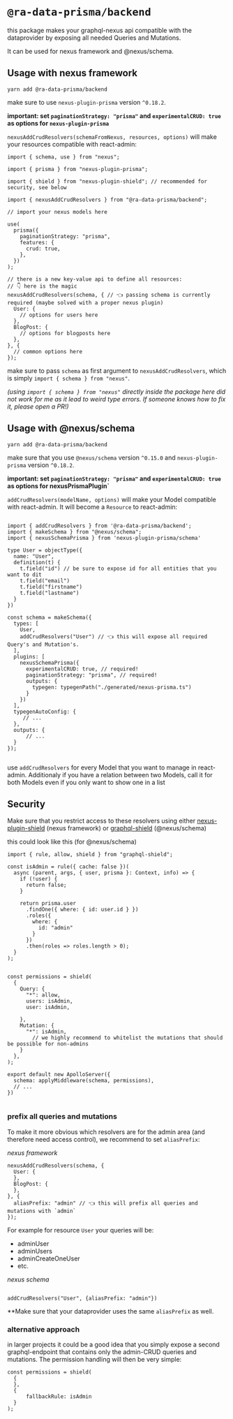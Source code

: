 # `@ra-data-prisma/backend`

this package makes your graphql-nexus api compatible with the dataprovider by exposing all needed Queries and Mutations.

It can be used for nexus framework and @nexus/schema.

## Usage with nexus framework

`yarn add @ra-data-prisma/backend`

make sure to use `nexus-plugin-prisma` version `^0.18.2`.

**important: set `paginationStrategy: "prisma"` and `experimentalCRUD: true` as options for `nexus-plugin-prisma`**

`nexusAddCrudResolvers(schemaFromNexus, resources, options)` will make your resources compatible with react-admin:

```
import { schema, use } from "nexus";

import { prisma } from "nexus-plugin-prisma";

import { shield } from "nexus-plugin-shield"; // recommended for security, see below

import { nexusAddCrudResolvers } from "@ra-data-prisma/backend";

// import your nexus models here

use(
  prisma({
    paginationStrategy: "prisma",
    features: {
      crud: true,
    },
  })
);

// there is a new key-value api to define all resources:
// 👇 here is the magic
nexusAddCrudResolvers(schema, { // 👈 passing schema is currently required (maybe solved with a proper nexus plugin)
  User: {
    // options for users here
  },
  BlogPost: {
    // options for blogposts here
  },
}, {
  // common options here
});
```

make sure to pass `schema` as first argument to `nexusAddCrudResolvers`, which is simply `import { schema } from "nexus"`.

_(using `import { schema } from "nexus"` directly inside the package here did not work for me as it lead to weird type errors. If someone knows how to fix it, please open a PR!)_

## Usage with @nexus/schema

`yarn add @ra-data-prisma/backend`

make sure that you use `@nexus/schema` version `^0.15.0` and `nexus-plugin-prisma` version `^0.18.2`.

**important: set `paginationStrategy: "prisma"` and `experimentalCRUD: true` as options for nexusPrismaPlugin`**

`addCrudResolvers(modelName, options)` will make your Model compatible with react-admin. It will become a `Resource` to react-admin:

```

import { addCrudResolvers } from '@ra-data-prisma/backend';
import { makeSchema } from "@nexus/schema";
import { nexusSchemaPrisma } from 'nexus-plugin-prisma/schema'

type User = objectType({
  name: "User",
  definition(t) {
    t.field("id") // be sure to expose id for all entities that you want to dit
    t.field("email")
    t.field("firstname")
    t.field("lastname")
  }
})

const schema = makeSchema({
  types: [
    User,
    addCrudResolvers("User") // 👈 this will expose all required Query's and Mutation's.
  ],
  plugins: [
    nexusSchemaPrisma({
      experimentalCRUD: true, // required!
      paginationStrategy: "prisma", // required!
      outputs: {
        typegen: typegenPath("./generated/nexus-prisma.ts")
      }
    })
  ],
  typegenAutoConfig: {
     // ...
  },
  outputs: {
      // ...
  }
});


```

use `addCrudResolvers` for every Model that you want to manage in react-admin. Additionaly if you have a relation between two Models, call it for both Models even if you only want to show one in a list

## Security

Make sure that you restrict access to these resolvers using either [nexus-plugin-shield](https://github.com/lvauvillier/nexus-plugin-shield) (nexus framework) or [graphql-shield](https://github.com/maticzav/graphql-shield) (@nexus/schema)

this could look like this (for @nexus/schema)

```
import { rule, allow, shield } from "graphql-shield";

const isAdmin = rule({ cache: false })(
  async (parent, args, { user, prisma }: Context, info) => {
    if (!user) {
      return false;
    }

    return prisma.user
      .findOne({ where: { id: user.id } })
      .roles({
        where: {
          id: "admin"
        }
      })
      .then(roles => roles.length > 0);
  }
);


const permissions = shield(
  {
    Query: {
      "*": allow,
      users: isAdmin,
      user: isAdmin,

    },
    Mutation: {
      "*": isAdmin,
        // we highly recommend to whitelist the mutations that should be possible for non-admins
    }
  },
);

export default new ApolloServer({
  schema: applyMiddleware(schema, permissions),
  // ...
})


```

### prefix all queries and mutations

To make it more obvious which resolvers are for the admin area (and therefore need access control), we recommend to set `aliasPrefix`:

_nexus framework_

```
nexusAddCrudResolvers(schema, {
  User: {
  },
  BlogPost: {
  },
}, {
  aliasPrefix: "admin" // 👈 this will prefix all queries and mutations with `admin`
});
```

For example for resource `User` your queries will be:

- adminUser
- adminUsers
- adminCreateOneUser
- etc.

_nexus schema_

```

addCrudResolvers("User", {aliasPrefix: "admin"})

```

\*\*Make sure that your dataprovider uses the same `aliasPrefix` as well.

### alternative approach

in larger projects it could be a good idea that you simply expose a second graphql-endpoint that contains only the admin-CRUD queries and mutations.
The permission handling will then be very simple:

```
const permissions = shield(
  {
  },
  {
      fallbackRule: isAdmin
  }
);
```
